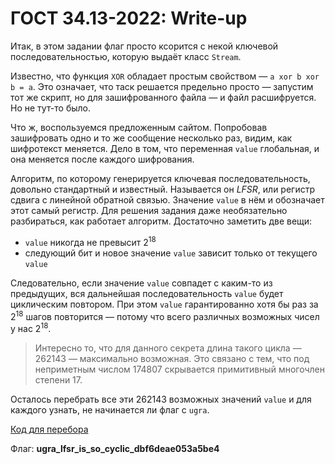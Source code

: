 # ГОСТ 34.13-2022: Write-up

Итак, в этом задании флаг просто ксорится с некой ключевой последовательностью, которую выдаёт класс `Stream`.

Известно, что функция `XOR` обладает простым свойством — `a xor b xor b = a`. Это означает, что таск решается предельно просто — запустим тот же скрипт, но для зашифрованного файла — и файл расшифруется. Но не тут-то было.

Что ж, воспользуемся предложенным сайтом. Попробовав зашифровать одно и то же сообщение несколько раз, видим, как шифротекст меняется. Дело в том, что переменная `value` глобальная, и она меняется после каждого шифрования.

Алгоритм, по которому генерируется ключевая последовательность, довольно стандартный и известный. Называется он _LFSR_, или регистр сдвига с линейной обратной связью. Значение `value` в нём и обозначает этот самый регистр. Для решения задания даже необязательно разбираться, как работает алгоритм. Достаточно заметить две вещи:

* `value` никогда не превысит 2<sup>18</sup>
* следующий бит и новое значение `value` зависит только от текущего `value`

Следовательно, если значение `value` совпадет с каким-то из предыдущих, вся дальнейшая последовательность `value` будет циклическим повтором. При этом `value` гарантированно хотя бы раз за 2<sup>18</sup> шагов повторится — потому что всего различных возможных чисел у нас 2<sup>18</sup>.

> Интересно то, что для данного секрета длина такого цикла — 262143 — максимально возможная. Это связано с тем, что под неприметным числом 174807 скрывается примитивный многочлен степени 17.

Осталось перебрать все эти 262143 возможных значений `value` и для каждого узнать, не начинается ли флаг с `ugra`.

[Код для перебора](exploit.py)

Флаг: **ugra_lfsr_is_so_cyclic_dbf6deae053a5be4**
